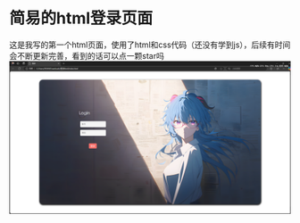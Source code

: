 # 简易的html登录页面
这是我写的第一个html页面，使用了html和css代码（还没有学到js），后续有时间会不断更新完善，看到的话可以点一颗star吗
<img src="./show.png">
